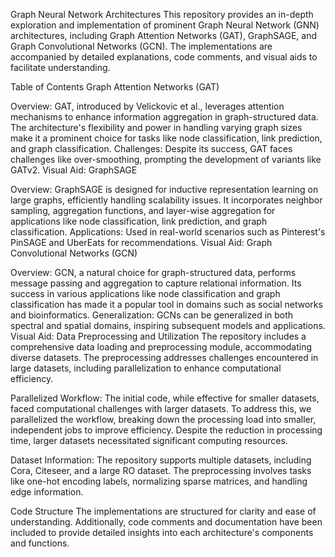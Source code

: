 Graph Neural Network Architectures
This repository provides an in-depth exploration and implementation of prominent Graph Neural Network (GNN) architectures, including Graph Attention Networks (GAT), GraphSAGE, and Graph Convolutional Networks (GCN). The implementations are accompanied by detailed explanations, code comments, and visual aids to facilitate understanding.

Table of Contents
Graph Attention Networks (GAT)

Overview: GAT, introduced by Velickovic et al., leverages attention mechanisms to enhance information aggregation in graph-structured data. The architecture's flexibility and power in handling varying graph sizes make it a prominent choice for tasks like node classification, link prediction, and graph classification.
Challenges: Despite its success, GAT faces challenges like over-smoothing, prompting the development of variants like GATv2.
Visual Aid: 
GraphSAGE

Overview: GraphSAGE is designed for inductive representation learning on large graphs, efficiently handling scalability issues. It incorporates neighbor sampling, aggregation functions, and layer-wise aggregation for applications like node classification, link prediction, and graph classification.
Applications: Used in real-world scenarios such as Pinterest's PinSAGE and UberEats for recommendations.
Visual Aid: 
Graph Convolutional Networks (GCN)

Overview: GCN, a natural choice for graph-structured data, performs message passing and aggregation to capture relational information. Its success in various applications like node classification and graph classification has made it a popular tool in domains such as social networks and bioinformatics.
Generalization: GCNs can be generalized in both spectral and spatial domains, inspiring subsequent models and applications.
Visual Aid: 
Data Preprocessing and Utilization
The repository includes a comprehensive data loading and preprocessing module, accommodating diverse datasets. The preprocessing addresses challenges encountered in large datasets, including parallelization to enhance computational efficiency.

Parallelized Workflow: The initial code, while effective for smaller datasets, faced computational challenges with larger datasets. To address this, we parallelized the workflow, breaking down the processing load into smaller, independent jobs to improve efficiency. Despite the reduction in processing time, larger datasets necessitated significant computing resources.

Dataset Information: The repository supports multiple datasets, including Cora, Citeseer, and a large RO dataset. The preprocessing involves tasks like one-hot encoding labels, normalizing sparse matrices, and handling edge information.

Code Structure
The implementations are structured for clarity and ease of understanding. Additionally, code comments and documentation have been included to provide detailed insights into each architecture's components and functions.

